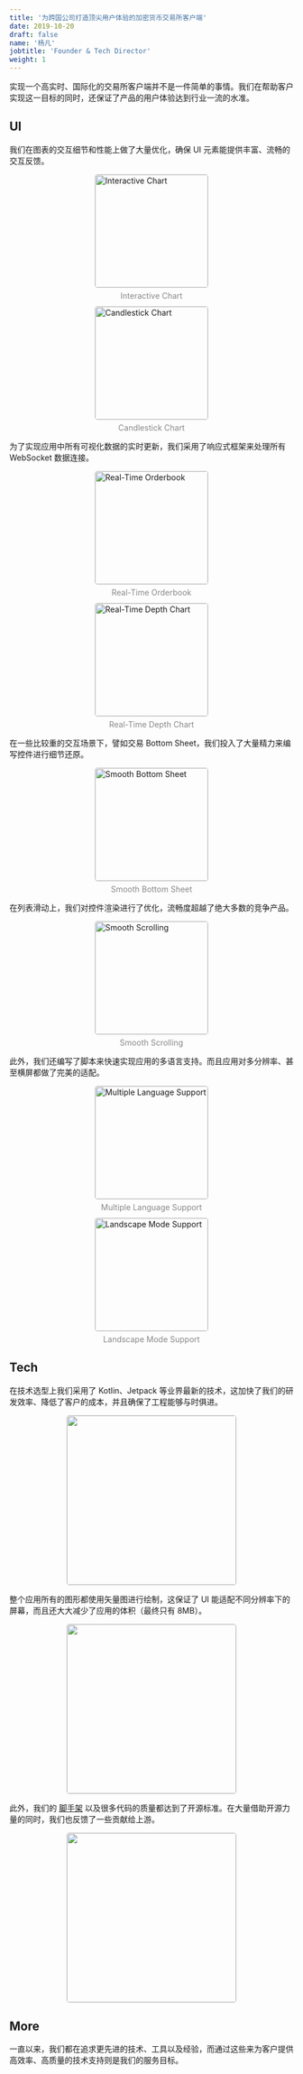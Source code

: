 ```yaml
---
title: '为跨国公司打造顶尖用户体验的加密货币交易所客户端'
date: 2019-10-20
draft: false
name: '杨凡'
jobtitle: 'Founder & Tech Director'
weight: 1
---
```


 实现一个高实时、国际化的交易所客户端并不是一件简单的事情。我们在帮助客户实现这一目标的同时，还保证了产品的用户体验达到行业一流的水准。

 <!--more-->

## UI

我们在图表的交互细节和性能上做了大量优化，确保 UI 元素能提供丰富、流畅的交互反馈。

<figure style="margin: 0; margin-top: 10px; margin-bottom: 10px;"><img src="https://mmbiz.qpic.cn/mmbiz_gif/ZAFTce0iaSukhfWgJOvx5LZaibOtt7zJ4oEFMN14KzIhmfSwiaw4KnfyoHicmA7EJUiaNtA8TRzOm6GIEoMdZiaospQA/0?wx_fmt=gif" alt="Interactive Chart" style="margin: 0 auto; display: block; border: 1px solid #ddd; width: 200px; border-radius: 5px;"><figcaption style="margin-top: 5px; text-align: center; color: #888; font-size: 14px;">Interactive Chart</figcaption></figure>

<figure style="margin: 0; margin-top: 10px; margin-bottom: 10px;"><img src="https://mmbiz.qpic.cn/mmbiz_gif/ZAFTce0iaSukhfWgJOvx5LZaibOtt7zJ4o8QLoUrNDcEMiafGqX0jKJSMYgQCiaeTFZLRIgTdSgtXWibS1wlybWVHsg/0?wx_fmt=gif" alt="Candlestick Chart" style="margin: 0 auto; display: block; border: 1px solid #ddd; width: 200px; border-radius: 5px;"><figcaption style="margin-top: 5px; text-align: center; color: #888; font-size: 14px;">Candlestick Chart</figcaption></figure>

为了实现应用中所有可视化数据的实时更新，我们采用了响应式框架来处理所有 WebSocket 数据连接。

<figure style="margin: 0; margin-top: 10px; margin-bottom: 10px;"><img src="https://mmbiz.qpic.cn/mmbiz_gif/ZAFTce0iaSukhfWgJOvx5LZaibOtt7zJ4oFZiauXSsSwL33WwVsMbZg0ib3FpMOaAw9wSkuuUlmHWlOr3Lm7IIrZdQ/0?wx_fmt=gif" alt="Real-Time Orderbook" style="margin: 0 auto; display: block; border: 1px solid #ddd; width: 200px; border-radius: 5px;"><figcaption style="margin-top: 5px; text-align: center; color: #888; font-size: 14px;">Real-Time Orderbook</figcaption></figure>

<figure style="margin: 0; margin-top: 10px; margin-bottom: 10px;"><img src="https://mmbiz.qpic.cn/mmbiz_gif/ZAFTce0iaSukhfWgJOvx5LZaibOtt7zJ4ot0MOcASgPv1BDWqdSL84IqRKiahiaWL4oPo1iccK8BGtricjR9iaoqXn71Q/0?wx_fmt=gif" alt="Real-Time Depth Chart" style="margin: 0 auto; display: block; border: 1px solid #ddd; width: 200px; border-radius: 5px;"><figcaption style="margin-top: 5px; text-align: center; color: #888; font-size: 14px;">Real-Time Depth Chart</figcaption></figure>

在一些比较重的交互场景下，譬如交易 Bottom Sheet，我们投入了大量精力来编写控件进行细节还原。

<figure style="margin: 0; margin-top: 10px; margin-bottom: 10px;"><img src="https://mmbiz.qpic.cn/mmbiz_gif/ZAFTce0iaSumRlzIn00qNds4ia4FQ3Va28MlgvONca2yntkYmUKHIQPJ4JCIybMYiagLv3aKnF3JROqx7ZT7orE7Q/0?wx_fmt=gif" alt="Smooth Bottom Sheet" style="margin: 0 auto; display: block; border: 1px solid #ddd; width: 200px; border-radius: 5px;"><figcaption style="margin-top: 5px; text-align: center; color: #888; font-size: 14px;">Smooth Bottom Sheet</figcaption></figure>

在列表滑动上，我们对控件渲染进行了优化，流畅度超越了绝大多数的竞争产品。

<figure style="margin: 0; margin-top: 10px; margin-bottom: 10px;"><img src="https://mmbiz.qpic.cn/mmbiz_gif/ZAFTce0iaSukhfWgJOvx5LZaibOtt7zJ4o2lRiccNIEQrfSibH6yWuLY4JFQFYRVFPEMcTh1KNQ2nboeC1jaHm1UKQ/0?wx_fmt=gif" alt="Smooth Scrolling" style="margin: 0 auto; display: block; border: 1px solid #ddd; width: 200px; border-radius: 5px;"><figcaption style="margin-top: 5px; text-align: center; color: #888; font-size: 14px;">Smooth Scrolling</figcaption></figure>

此外，我们还编写了脚本来快速实现应用的多语言支持。而且应用对多分辨率、甚至横屏都做了完美的适配。

<figure style="margin: 0; margin-top: 10px; margin-bottom: 10px;"><img src="https://mmbiz.qpic.cn/mmbiz_gif/ZAFTce0iaSukhfWgJOvx5LZaibOtt7zJ4oX8173Z9mq4w7ZRN82oaibYC9kdYIbnmgw8IhpCqblGpvSr2RgKWjwxg/0?wx_fmt=gif" alt="Multiple Language Support" style="margin: 0 auto; display: block; border: 1px solid #ddd; width: 200px; border-radius: 5px;"><figcaption style="margin-top: 5px; text-align: center; color: #888; font-size: 14px;">Multiple Language Support</figcaption></figure>

<figure style="margin: 0; margin-top: 10px; margin-bottom: 10px;"><img src="https://mmbiz.qpic.cn/mmbiz_gif/ZAFTce0iaSukhfWgJOvx5LZaibOtt7zJ4obTmMNDU6aENTxV2FJibliaI0GFiapMh3rwIbBKibbNib1VqJnia16aEicOI8Q/0?wx_fmt=gif" alt="Landscape Mode Support" style="margin: 0 auto; display: block; border: 1px solid #ddd; width: 200px; border-radius: 5px;"><figcaption style="margin-top: 5px; text-align: center; color: #888; font-size: 14px;">Landscape Mode Support</figcaption></figure>

## Tech

在技术选型上我们采用了 Kotlin、Jetpack 等业界最新的技术，这加快了我们的研发效率、降低了客户的成本，并且确保了工程能够与时俱进。

<figure style="margin: 0; margin-top: 10px; margin-bottom: 10px;"><img src="https://mmbiz.qpic.cn/mmbiz_png/ZAFTce0iaSumRlzIn00qNds4ia4FQ3Va28fwibrPy5KMO0AuetiavVdBlaoOsO7radJeFKF77WmqZR1U1Mf6IvkLkg/0?wx_fmt=png" alt style="margin: 0 auto; display: block; border: 1px solid #ddd; width: 300px; border-radius: 5px;"></figure>

整个应用所有的图形都使用矢量图进行绘制，这保证了 UI 能适配不同分辨率下的屏幕，而且还大大减少了应用的体积（最终只有 8MB）。

<figure style="margin: 0; margin-top: 10px; margin-bottom: 10px;"><img src="https://mmbiz.qpic.cn/mmbiz_jpg/ZAFTce0iaSumRlzIn00qNds4ia4FQ3Va28IFPaH6z2M7OUVcMX8iaRZzJ8J2oKQ5pJva95BvOA5FVldqiaprnjIkJg/0?wx_fmt=jpeg" alt style="margin: 0 auto; display: block; border: 1px solid #ddd; width: 300px; border-radius: 5px;"></figure>

此外，我们的 [脚手架](https://github.com/nekocode/create-android-kotlin-app "脚手架") 以及很多代码的质量都达到了开源标准。在大量借助开源力量的同时，我们也反馈了一些贡献给上游。

<figure style="margin: 0; margin-top: 10px; margin-bottom: 10px;"><img src="https://mmbiz.qpic.cn/mmbiz_jpg/ZAFTce0iaSumRlzIn00qNds4ia4FQ3Va28AxXrLGBvORsXZ6T06ia6SozLSibdJ6x9nIznRzelKt0Ly1PjylticwPPg/0?wx_fmt=jpeg" alt style="margin: 0 auto; display: block; border: 1px solid #ddd; width: 300px; border-radius: 5px;"></figure>

## More

一直以来，我们都在追求更先进的技术、工具以及经验，而通过这些来为客户提供高效率、高质量的技术支持则是我们的服务目标。

